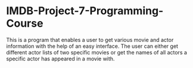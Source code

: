 # IMDB-Project-7-Programming-Course
This is a program that enables a user to get various movie and actor information with the help of an easy interface. The user can either get different actor lists of two specific movies or get the names of all actors a specific actor has appeared in a movie with. 
